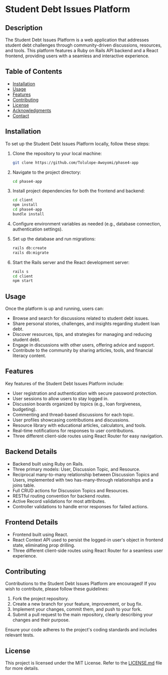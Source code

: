# Student Debt Issues Platform

## Description

The Student Debt Issues Platform is a web application that addresses student debt challenges through community-driven discussions, resources, and tools. This platform features a Ruby on Rails API backend and a React frontend, providing users with a seamless and interactive experience.

## Table of Contents

- [Installation](#installation)
- [Usage](#usage)
- [Features](#features)
- [Contributing](#contributing)
- [License](#license)
- [Acknowledgments](#acknowledgments)
- [Contact](#contact)

## Installation

To set up the Student Debt Issues Platform locally, follow these steps:

1. Clone the repository to your local machine:

   ```bash
   git clone https://github.com/Tolulope-Awoyomi/phase4-app 
   ```

2. Navigate to the project directory:

   ```bash
   cd phase4-app
   ```

3. Install project dependencies for both the frontend and backend:

   ```bash
   cd client
   npm install
   cd phase4-app
   bundle install
   ```

4. Configure environment variables as needed (e.g., database connection, authentication settings).

5. Set up the database and run migrations:

   ```bash
   rails db:create
   rails db:migrate
   ```

6. Start the Rails server and the React development server:

   ```bash
   rails s
   cd client
   npm start
   ```

## Usage

Once the platform is up and running, users can:

- Browse and search for discussions related to student debt issues.
- Share personal stories, challenges, and insights regarding student loan debt.
- Discover resources, tips, and strategies for managing and reducing student debt.
- Engage in discussions with other users, offering advice and support.
- Contribute to the community by sharing articles, tools, and financial literacy content.

## Features

Key features of the Student Debt Issues Platform include:

- User registration and authentication with secure password protection.
- User sessions to allow users to stay logged in.
- Discussion boards organized by topics (e.g., loan forgiveness, budgeting).
- Commenting and thread-based discussions for each topic.
- User profiles showcasing contributions and discussions.
- Resource library with educational articles, calculators, and tools.
- Real-time notifications for responses to user contributions.
- Three different client-side routes using React Router for easy navigation.

## Backend Details

- Backend built using Ruby on Rails.
- Three primary models: User, Discussion Topic, and Resource.
- Reciprocal many-to-many relationship between Discussion Topics and Users, implemented with two has-many-through relationships and a joins table.
- Full CRUD actions for Discussion Topics and Resources.
- RESTful routing convention for backend routes.
- Active Record validations for most attributes.
- Controller validations to handle error responses for failed actions.

## Frontend Details

- Frontend built using React.
- React Context API used to persist the logged-in user's object in frontend state, eliminating prop drilling.
- Three different client-side routes using React Router for a seamless user experience.

## Contributing

Contributions to the Student Debt Issues Platform are encouraged! If you wish to contribute, please follow these guidelines:

1. Fork the project repository.
2. Create a new branch for your feature, improvement, or bug fix.
3. Implement your changes, commit them, and push to your fork.
4. Submit a pull request to the main repository, clearly describing your changes and their purpose.

Ensure your code adheres to the project's coding standards and includes relevant tests.

## License

This project is licensed under the MIT License. Refer to the [LICENSE.md](LICENSE.md) file for more details.
